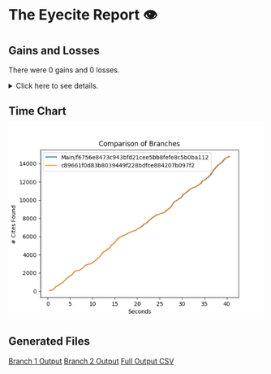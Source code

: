 # The Eyecite Report :eye:



Gains and Losses
---------
There were 0 gains and 0 losses.

<details>
<summary>Click here to see details.</summary>

|     id     |  Gain  |  Loss  |
| ---------- | ------ | ------ |


</details>



Time Chart
---------

![image](https://raw.githubusercontent.com/freelawproject/eyecite/artifacts/203/results/chart.png)


Generated Files
---------

[Branch 1 Output](https://raw.githubusercontent.com/freelawproject/eyecite/artifacts/203/results/f6756e8473c943bfd21cee5bb8fefe8c5b0ba112.json)
[Branch 2 Output](https://raw.githubusercontent.com/freelawproject/eyecite/artifacts/203/results/c89661f0d83b8039449f228bdfce884207b097f2.json)
[Full Output CSV ](https://raw.githubusercontent.com/freelawproject/eyecite/artifacts/203/results/output.csv)
